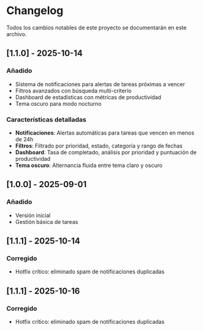 # Changelog

Todos los cambios notables de este proyecto se documentarán en este archivo.

## [1.1.0] - 2025-10-14

### Añadido
- Sistema de notificaciones para alertas de tareas próximas a vencer
- Filtros avanzados con búsqueda multi-criterio
- Dashboard de estadísticas con métricas de productividad
- Tema oscuro para modo nocturno

### Características detalladas
- **Notificaciones**: Alertas automáticas para tareas que vencen en menos de 24h
- **Filtros**: Filtrado por prioridad, estado, categoría y rango de fechas
- **Dashboard**: Tasa de completado, análisis por prioridad y puntuación de productividad
- **Tema oscuro**: Alternancia fluida entre tema claro y oscuro

## [1.0.0] - 2025-09-01

### Añadido
- Versión inicial
- Gestión básica de tareas

## [1.1.1] - 2025-10-14

### Corregido
- Hotfix crítico: eliminado spam de notificaciones duplicadas

## [1.1.1] - 2025-10-16

### Corregido
- Hotfix crítico: eliminado spam de notificaciones duplicadas
